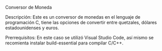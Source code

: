 Conversor de Moneda

Descripción: Este es un conversor de monedas en el lenguaje de programación C, tiene las opciones de convertir entre quetzales, dólares estadounidenses y euros.

Prerrequisitos: En este caso se utilizó Visual Studio Code, así mismo se recomienta instalar build-essential para compilar C/C++.
 
